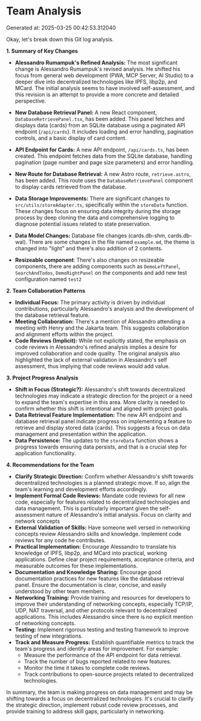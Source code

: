 # Team Analysis
Generated at: 2025-03-25 00:42:53.312040

Okay, let's break down this Git log analysis.

**1. Summary of Key Changes**

*   **Alessandro Rumampuk's Refined Analysis:** The most significant change is Alessandro Rumampuk's revised analysis.  He shifted his focus from general web development (PWA, MCP Server, AI Studio) to a deeper dive into decentralized technologies like IPFS, libp2p, and MCard. The initial analysis seems to have involved self-assessment, and this revision is an attempt to provide a more concrete and detailed perspective.

*   **New Database Retrieval Panel:** A new React component, `DatabaseRetrievePanel.tsx`, has been added.  This panel fetches and displays data (cards) from an SQLite database using a paginated API endpoint (`/api/cards`).  It includes loading and error handling, pagination controls, and a basic display of card content.

*   **API Endpoint for Cards:** A new API endpoint, `/api/cards.ts`, has been created.  This endpoint fetches data from the SQLite database, handling pagination (page number and page size parameters) and error handling.

*   **New Route for Database Retrieval:** A new Astro route, `retrieve.astro`, has been added. This route uses the `DatabaseRetrievePanel` component to display cards retrieved from the database.

*   **Data Storage Improvements:** There are significant changes to `src/utils/storeAdapter.ts`, specifically within the `storeData` function.  These changes focus on ensuring data integrity during the storage process by deep cloning the data and comprehensive logging to diagnose potential issues related to state preservation.

*   **Data Model Changes:** Database file changes (cards.db-shm, cards.db-wal). There are some changes in the file named `example.md`,  the theme is changed into "light" and there's also addition of 2 contents.

*   **Resizeable component**: There's also changes on resizeable components, there are adding components such as `DemoLeftPanel`, `SearchAndTodos`, `DemoRightPanel` on the components and add new test configuration named `test2`

**2. Team Collaboration Patterns**

*   **Individual Focus:** The primary activity is driven by individual contributions, particularly Alessandro's analysis and the development of the database retrieval feature.
*   **Meeting Collaboration:** There's a mention of Alessandro attending a meeting with Henry and the Jakarta team. This suggests collaboration and alignment efforts within the project.
*   **Code Reviews (Implicit):** While not explicitly stated, the emphasis on code reviews in Alessandro's refined analysis implies a desire for improved collaboration and code quality.  The original analysis also highlighted the lack of external validation in Alessandro's self assessment, thus implying that code reviews would add value.

**3. Project Progress Analysis**

*   **Shift in Focus (Strategic?):**  Alessandro's shift towards decentralized technologies may indicate a strategic direction for the project or a need to expand the team's expertise in this area. More clarity is needed to confirm whether this shift is intentional and aligned with project goals.
*   **Data Retrieval Feature Implementation:**  The new API endpoint and database retrieval panel indicate progress on implementing a feature to retrieve and display stored data (cards).  This suggests a focus on data management and presentation within the application.
*   **Data Persistence:** The updates to the `storeData` function shows a progress towards ensuring data persists, and that is a crucial step for application functionality.

**4. Recommendations for the Team**

*   **Clarify Strategic Direction:**  Confirm whether Alessandro's shift towards decentralized technologies is a planned strategic move. If so, align the team's learning and development efforts accordingly.
*   **Implement Formal Code Reviews:**  Mandate code reviews for all new code, especially for features related to decentralized technologies and data management. This is particularly important given the self-assessment nature of Alessandro's initial analysis. Focus on clarity and network concepts
*   **External Validation of Skills:** Have someone well versed in networking concepts review Alessandro skills and knowledge. Implement code reviews for any code he contributes.
*   **Practical Implementation:** Encourage Alessandro to translate his knowledge of IPFS, libp2p, and MCard into practical, working applications. Define clear project requirements, acceptance criteria, and measurable outcomes for these implementations.
*   **Documentation and Knowledge Sharing:**  Encourage good documentation practices for new features like the database retrieval panel.  Ensure the documentation is clear, concise, and easily understood by other team members.
*   **Networking Training:**  Provide training and resources for developers to improve their understanding of networking concepts, especially TCP/IP, UDP, NAT traversal, and other protocols relevant to decentralized applications. This includes Alessandro since there is no explicit mention of networking concepts.
*   **Testing:** Implement rigorous testing and testing framework to improve testing of new integrations.
*   **Track and Measure Progress:**  Establish quantifiable metrics to track the team's progress and identify areas for improvement. For example:
    *   Measure the performance of the API endpoint for data retrieval.
    *   Track the number of bugs reported related to new features.
    *   Monitor the time it takes to complete code reviews.
    *   Track contributions to open-source projects related to decentralized technologies.

In summary, the team is making progress on data management and may be shifting towards a focus on decentralized technologies. It's crucial to clarify the strategic direction, implement robust code review processes, and provide training to address skill gaps, particularly in networking.
